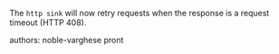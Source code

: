 The `http sink` will now retry requests when the response is a request timeout (HTTP 408).

authors: noble-varghese pront
